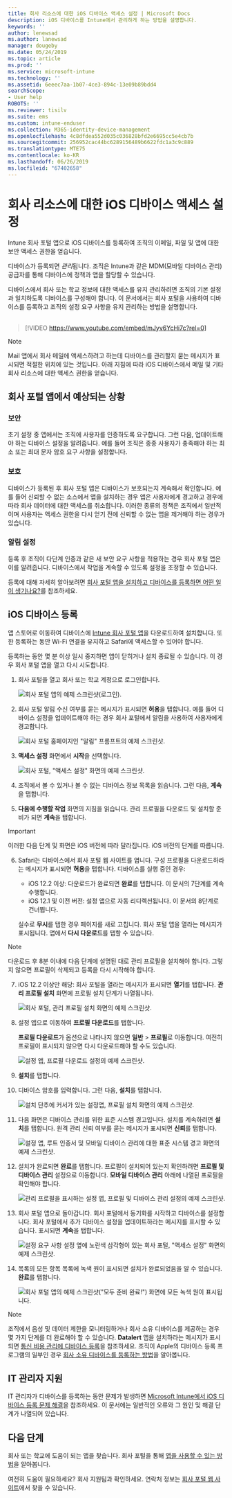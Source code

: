 ```yaml
---
title: 회사 리소스에 대한 iOS 디바이스 액세스 설정 | Microsoft Docs
description: iOS 디바이스를 Intune에서 관리하게 하는 방법을 설명합니다.
keywords: ''
author: lenewsad
ms.author: lanewsad
manager: dougeby
ms.date: 05/24/2019
ms.topic: article
ms.prod: ''
ms.service: microsoft-intune
ms.technology: ''
ms.assetid: 6eeec7aa-1b07-4ce3-894c-13e09b89bdd4
searchScope:
- User help
ROBOTS: ''
ms.reviewer: tisilv
ms.suite: ems
ms.custom: intune-enduser
ms.collection: M365-identity-device-management
ms.openlocfilehash: 4c8dfdea552d035c036828bfd2e6695cc5e4cb7b
ms.sourcegitcommit: 256952cac44bc6289156489b6622fdc1a3c9c889
ms.translationtype: MTE75
ms.contentlocale: ko-KR
ms.lasthandoff: 06/26/2019
ms.locfileid: "67402658"
---
```

# <a name="set-up-ios-device-access-to-your-company-resources"></a>회사 리소스에 대한 iOS 디바이스 액세스 설정  

Intune 회사 포털 앱으로 iOS 디바이스를 등록하여 조직의 이메일, 파일 및 앱에 대한 보안 액세스 권한을 얻습니다.

디바이스가 등록되면 *관리*됩니다. 조직은 Intune과 같은 MDM(모바일 디바이스 관리) 공급자를 통해 디바이스에 정책과 앱을 할당할 수 있습니다.  

디바이스에서 회사 또는 학교 정보에 대한 액세스를 유지 관리하려면 조직의 기본 설정과 일치하도록 디바이스를 구성해야 합니다. 이 문서에서는 회사 포털을 사용하여 디바이스를 등록하고 조직의 설정 요구 사항을 유지 관리하는 방법을 설명합니다.  
</br>
> [!VIDEO https://www.youtube.com/embed/mJyv6YcHi7c?rel=0]

> [!NOTE]
> Mail 앱에서 회사 메일에 액세스하려고 하는데 디바이스를 관리할지 묻는 메시지가 표시되면 적절한 위치에 있는 것입니다. 아래 지침에 따라 iOS 디바이스에서 메일 및 기타 회사 리소스에 대한 액세스 권한을 얻습니다.  

## <a name="what-to-expect-from-the-company-portal-app"></a>회사 포털 앱에서 예상되는 상황  

### <a name="security"></a>보안  
초기 설정 중 앱에서는 조직에 사용자를 인증하도록 요구합니다. 그런 다음, 업데이트해야 하는 디바이스 설정을 알려줍니다. 예를 들어 조직은 종종 사용자가 충족해야 하는 최소 또는 최대 문자 암호 요구 사항을 설정합니다.

### <a name="protection"></a>보호  
디바이스가 등록된 후 회사 포털 앱은 디바이스가 보호되는지 계속해서 확인합니다. 예를 들어 신뢰할 수 없는 소스에서 앱을 설치하는 경우 앱은 사용자에게 경고하고 경우에 따라 회사 데이터에 대한 액세스를 취소합니다. 이러한 종류의 정책은 조직에서 일반적이며 사용자는 액세스 권한을 다시 얻기 전에 신뢰할 수 없는 앱을 제거해야 하는 경우가 있습니다.  

### <a name="setting-notifications"></a>알림 설정  
등록 후 조직이 다단계 인증과 같은 새 보안 요구 사항을 적용하는 경우 회사 포털 앱은 이를 알려줍니다. 디바이스에서 작업을 계속할 수 있도록 설정을 조정할 수 있습니다.  

등록에 대해 자세히 알아보려면 [회사 포털 앱을 설치하고 디바이스를 등록하면 어떤 일이 생기나요?](https://docs.microsoft.com//intune-user-help/what-happens-if-you-install-the-company-portal-app-and-enroll-your-device-in-intune-ios)를 참조하세요.  

## <a name="enroll-your-ios-device"></a>iOS 디바이스 등록  

앱 스토어로 이동하여 디바이스에 [Intune 회사 포털 앱](install-and-sign-in-to-the-intune-company-portal-app-ios.md)을 다운로드하여 설치합니다. 또한 등록하는 동안 Wi-Fi 연결을 유지하고 Safari에 액세스할 수 있어야 합니다. 

등록하는 동안 몇 분 이상 일시 중지하면 앱이 닫히거나 설치 종료될 수 있습니다. 이 경우 회사 포털 앱을 열고 다시 시도합니다.  

1. 회사 포털을 열고 회사 또는 학교 계정으로 로그인합니다. 

    ![회사 포털 앱의 예제 스크린샷(로그인).](./media/ios-01-cp-enroll-1904.PNG)  

2. 회사 포털 알림 수신 여부를 묻는 메시지가 표시되면 **허용**을 탭합니다. 예를 들어 디바이스 설정을 업데이트해야 하는 경우 회사 포털에서 알림을 사용하여 사용자에게 경고합니다. 

    ![회사 포털 홈페이지인 "알림" 프롬프트의 예제 스크린샷.](./media/ios-02-cp-enroll-1904.PNG)  

3. **액세스 설정** 화면에서 **시작**을 선택합니다.  

     ![회사 포털, "액세스 설정" 화면의 예제 스크린샷.](./media/ios-03-cp-enroll-1904.PNG)  

4. 조직에서 볼 수 있거나 볼 수 없는 디바이스 정보 목록을 읽습니다. 그런 다음, **계속**을 탭합니다.  

5. **다음에 수행할 작업** 화면의 지침을 읽습니다. 관리 프로필을 다운로드 및 설치할 준비가 되면 **계속**을 탭합니다.  

 > [!IMPORTANT]
> 이러한 다음 단계 및 화면은 iOS 버전에 따라 달라집니다. iOS 버전의 단계를 따릅니다. 

6. Safari는 디바이스에서 회사 포털 웹 사이트를 엽니다. 구성 프로필을 다운로드하라는 메시지가 표시되면 **허용**을 탭합니다. 디바이스를 실행 중인 경우:  
    * iOS 12.2 이상: 다운로드가 완료되면 **완료**를 탭합니다. 이 문서의 7단계를 계속 수행합니다.
    * iOS 12.1 및 이전 버전: 설정 앱으로 자동 리디렉션됩니다. 이 문서의 8단계로 건너뜁니다.  
 
    실수로 **무시**를 탭한 경우 페이지를 새로 고칩니다. 회사 포털 앱을 열라는 메시지가 표시됩니다. 앱에서 **다시 다운로드**를 탭할 수 있습니다.

  > [!NOTE]
  > 다운로드 후 8분 이내에 다음 단계에 설명된 대로 관리 프로필을 설치해야 합니다. 그렇지 않으면 프로필이 삭제되고 등록을 다시 시작해야 합니다.  

7. iOS 12.2 이상만 해당: 회사 포털을 열라는 메시지가 표시되면 **열기**를 탭합니다. **관리 프로필 설치** 화면에 프로필 설치 단계가 나열됩니다.

    ![회사 포털, 관리 프로필 설치 화면의 예제 스크린샷.](./media/ios-07-cp-enroll-1904.PNG)  

8. 설정 앱으로 이동하여 **프로필 다운로드**를 탭합니다.  

    **프로필 다운로드**가 옵션으로 나타나지 않으면 **일반** > **프로필**로 이동합니다. 여전히 프로필이 표시되지 않으면 다시 다운로드해야 할 수도 있습니다.  

    ![설정 앱, 프로필 다운로드 설정의 예제 스크린샷.](./media/ios-1904-settings-badge.PNG)  

9. **설치**를 탭합니다.  
    
10. 디바이스 암호를 입력합니다. 그런 다음, **설치**를 탭합니다.    

    ![**설치** 단추에 커서가 있는 설정앱, 프로필 설치 화면의 예제 스크린샷.](./media/ios-10-cp-enroll-1904.PNG)  


11. 다음 화면은 디바이스 관리를 위한 표준 시스템 경고입니다. 설치를 계속하려면 **설치**를 탭합니다. 원격 관리 신뢰 여부를 묻는 메시지가 표시되면 **신뢰**를 탭합니다.  

    ![설정 앱, 루트 인증서 및 모바일 디바이스 관리에 대한 표준 시스템 경고 화면의 예제 스크린샷.](./media/ios-11-cp-enroll-1904.PNG)  

12. 설치가 완료되면 **완료**를 탭합니다. 프로필이 설치되어 있는지 확인하려면 **프로필 및 디바이스 관리** 설정으로 이동합니다. **모바일 디바이스 관리** 아래에 나열된 프로필을 확인해야 합니다.   

    ![관리 프로필을 표시하는 설정 앱, 프로필 및 디바이스 관리 설정의 예제 스크린샷.](./media/ios-12-cp-enroll-1904.PNG)  

13. 회사 포털 앱으로 돌아갑니다. 회사 포털에서 동기화를 시작하고 디바이스를 설정합니다. 회사 포털에서 추가 디바이스 설정을 업데이트하라는 메시지를 표시할 수 있습니다. 표시되면 **계속**을 탭합니다.  

    ![설정 요구 사항 설정 옆에 노란색 삼각형이 있는 회사 포털, "액세스 설정" 화면의 예제 스크린샷.](./media/ios-13-cp-enroll-1904.PNG)  

14. 목록의 모든 항목 목록에 녹색 원이 표시되면 설치가 완료되었음을 알 수 있습니다. **완료**를 탭합니다.   
    
    ![회사 포털 앱의 예제 스크린샷("모두 준비 완료!") 화면에 모든 녹색 원이 표시됩니다.](./media/ios-14-cp-enroll-1904.PNG)  

> [!Note]
> 조직에서 음성 및 데이터 제한을 모니터링하거나 회사 소유 디바이스를 제공하는 경우 몇 가지 단계를 더 완료해야 할 수 있습니다. **Datalert** 앱을 설치하라는 메시지가 표시되면 [통신 비용 관리에 디바이스 등록](enroll-your-device-with-telecom-expense-management-ios.md)을 참조하세요. 조직이 Apple의 디바이스 등록 프로그램의 일부인 경우 [회사 소유 디바이스를 등록하는 방법](enroll-your-device-dep-ios.md)을 알아봅니다.  

## <a name="it-administrator-support"></a>IT 관리자 지원  
IT 관리자가 디바이스를 등록하는 동안 문제가 발생하면 [Microsoft Intune에서 iOS 디바이스 등록 문제 해결](https://support.microsoft.com/en-us/help/4039809)을 참조하세요. 이 문서에는 일반적인 오류와 그 원인 및 해결 단계가 나열되어 있습니다.  

## <a name="next-steps"></a>다음 단계  
회사 또는 학교에 도움이 되는 앱을 찾습니다. 회사 포털을 통해 [앱을 사용할 수 있는 방법](use-managed-apps-on-your-device-ios.md)을 알아봅니다.  

여전히 도움이 필요하세요? 회사 지원팀과 확인하세요. 연락처 정보는 [회사 포털 웹 사이트](https://go.microsoft.com/fwlink/?linkid=2010980)에서 찾을 수 있습니다.  
